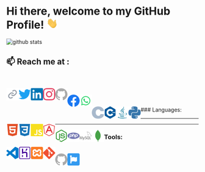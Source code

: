 <div align="left">

  # Hi there, welcome to my GitHub Profile! <img src="https://github.com/ABSphreak/ABSphreak/blob/master/gifs/Hi.gif" width="30px">
  
  ![github stats](https://github-readme-stats.vercel.app/api?username=prasad-medisetti&theme=dark&show_icons=true)
  
</div>  

<div align="left">
  
  ## 📫 Reach me at : 
  
  <br>

  [<img align="left" alt="website" width="32px" src="images/SVG/link.svg" />][website]
  [<img align="left" alt="Prasad Medisetti | Twitter" width="32px" src="images/SVG/twitter.svg" />][twitter]
  [<img align="left" alt="Prasad Medisetti | LinkedIn" width="32px" src="images/SVG/linkedin.svg" />][linkedin]
  [<img align="left" alt="Prasad Medisetti | Instagram" width="32px" src="images/SVG/instagram.svg" />][instagram]
  [<img align="left" alt="Prasad Medisetti | GitHub" width="32px" src="images/SVG/github.svg" />][github]
  <br >
  [<img align="left" alt="Prasad Medisetti | Facebook" width="32px" src="images/SVG/facebook.svg" />][facebook]
  [<img align="left" alt="Prasad Medisetti | WhatsApp" width="32px" src="images/SVG/whatsapp.svg" />][whatsapp]

</div>
<br />
<div>
  ### Languages:

  <img align="left" alt="C" width="32px" src="images/SVG/c.svg" />
  <img align="left" alt="C++" width="32px" src="images/SVG/cplusplus.svg" />
  <img align="left" alt="Java" width="32px" src="images/SVG/java.svg" />
  <img align="left" alt="Python" width="32px" src="images/SVG/python.svg" />
  <hr />
  <img align="left" alt="HTML5" width="32px" src="images/SVG/html5.svg" />
  <img align="left" alt="CSS3" width="32px" src="images/SVG/css3.svg" />
  <img align="left" alt="JavaScript" width="32px" src="images/SVG/javascript.svg" />	
  <img align="left" alt="AngularJS" width="32px" src="images/SVG/angularjs.svg" />
  <hr />
  <img align="left" alt="Node.js" width="32px" src="images/SVG/node-dot-js.svg" />
  <img align="left" alt="PHP" width="32px" src="images/SVG/php.svg" />
  <img align="left" alt="MySQL" width="32px" src="images/SVG/mysql.svg" />
  <img align="left" alt="MongoDB" width="32px" src="images/SVG/mongodb.svg" />
  
</div>

### Tools:

<img align="left" alt="Visual Studio Code" width="32px" src="images/SVG/visualstudiocode.svg" />
<img align="left" alt="XAMPP" width="32px" src="images/SVG/heroku.svg" />
<img align="left" alt="Heroku" width="32px" src="images/SVG/xampp.svg" />
<img align="left" alt="Git" width="32px" src="images/SVG/git.svg" />
<br />
<img align="left" alt="GitHub" width="32px" src="images/SVG/github.svg" />
<img align="left" alt="Font Awesome" width="32px" src="images/SVG/fontawesome.svg" />	
<br />

[website]: https://prasad-medisetti.herokuapp.com/
[twitter]: https://twitter.com/Prasad_M_961
[instagram]: https://www.instagram.com/_prasad.medisetti_/
[linkedin]: https://www.linkedin.com/in/prasad-medisetti-762374180/'
[github]: https://github.com/Prasad-Medisetti
[facebook]: https://www.facebook.com/prasad.medisetti.961
[whatsapp]: https://api.whatsapp.com/send?phone=+919666502388
